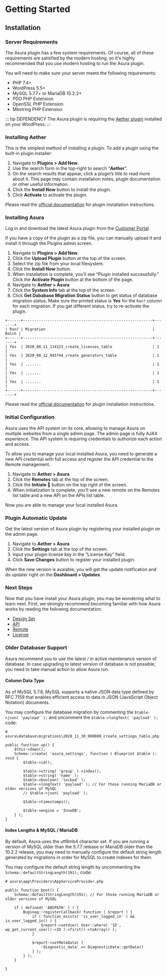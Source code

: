 
# Getting Started

## Installation


### Server Requirements

The Asura plugin has a few system requirements. Of course, all of these requirements are satisfied by the modern hosting, so it's highly recommended that you use modern hosting to run the Asura plugin. 

You will need to make sure your server meets the following requirements:

- PHP 7.4+
- WordPress 5.5+
- MySQL 5.7.7+ or MariaDB 10.2.2+
- PDO PHP Extension
- OpenSSL PHP Extension
- Mbstring PHP Extension

::: tip DEPENDENCY
The Asura plugin is requiring the [Aether plugin](https://wordpress.org/plugins/aether) installed on your WordPress.
:::


### Installing Aether
This is the simplest method of installing a plugin. To add a plugin using the built-in plugin installer:

1. Navigate to **Plugins > Add New**.
2. Use the search form in the top-right to search “**Aether**”.
3. On the search results that appear, click a plugin’s title to read more about it. This page may contain installation notes, plugin documentation or other useful information.
4. Click the **Install Now** button to install the plugin.
5. Click **Activate** to activate the plugin.

Please read the [official documentation](https://wordpress.org/support/article/managing-plugins/#automatic-plugin-installation) for plugin installation instructions.


### Installing Asura

Log in and download the latest Asura plugin from the [Customer Portal](https://dplugins.com/checkout/downloads/).

If you have a copy of the plugin as a zip file, you can manually upload it and install it through the Plugins admin screen.

1. Navigate to **Plugins > Add New**.
2. Click the **Upload Plugin** button at the top of the screen.
3. Select the zip file from your local filesystem.
4. Click the **Install Now** button.
5. When installation is complete, you’ll see “Plugin installed successfully.” Click the **Activate Plugin** button at the bottom of the page.
6. Navigate to **Aether > Asura**
7. Click the **System Info** tab at the top of the screen.
8. Click **Get Dababase Migration Status** button to get status of database migration status. Make sure the printed status is **Yes** for the `Ran?` column for each migration. If you get different status, try to re-activate the plugin.

```
+------+----------------------------------------------------------+-------+
| Ran? | Migration                                                | Batch |
+------+----------------------------------------------------------+-------+
| Yes  | 2020_08_11_114123_create_licenses_table                  | 1     |
| Yes  | 2020_08_12_045744_create_generators_table                | 1     |
| Yes  | .......                                                  | 1     |
| Yes  | .......                                                  | 1     |
| Yes  | .......                                                  | 1     |
+------+----------------------------------------------------------+-------+
```

Please read the [official documentation](https://wordpress.org/support/article/managing-plugins/#manual-upload-via-wordpress-admin) for plugin installation instructions.


### Initial Configuration

Asura uses the API system on its core, allowing to manage Asura on multiple websites from a single admin page.
The admin page is fully AJAX experience.
The API system is requiring credentials to authorize each action and access.

To allow you to manage your local installed Asura, you need to generate a new API credential with full access and register the API credential to the Remote management.

1. Navigate to **Aether > Asura**
2. Click the **Remotes** tab at the top of the screen.
3. Click the **Initiate 🌱** button on the top right of the screen.
4. When initialization is complete, you’ll see a new remote on the Remotes list table and a new API on the APIs list table.

Now you are able to manage your local installed Asura.


### Plugin Automatic Update

Get the latest version of Asura plugin by registering your installed plugin on the admin page.

1. Navigate to **Aether > Asura**
2. Click the **Settings** tab at the top of the screen.
3. Input your plugin license key in the “License Key” field.
4. Click **Save Changes** button to register your installed plugin.

When the new version is avaiable, you will get the update notification and do updater right on the **Dashboard > Updates**.

### Next Steps

Now that you have install your Asura plugin, you may be wondering what to learn next. First, we strongly recommend becoming familiar with how Asura works by reading the following documentation:

- [Design Set](./design-set)
- [API](./api)
- [Remote](./remote)
- [License](./license)


### Older Databaser Support

Asura recommend you to use the latest / in active maintenance version of database. In case upgrading to latest version of database is not possible, you need to take manual action to allow Asura run.

#### Column Data Type

As of MySQL 5.7.8, MySQL supports a native JSON data type defined by RFC 7159 that enables efficient access to data in JSON (JavaScript Object Notation) documents.

You may configure the database migration by commenting the `$table->json( 'payload' );` and uncomment the `$table->longText( 'payload' );` code:


```php{11,12}
# asura\database\migrations\2020_11_30_000000_create_settings_table.php

public function up() {
    $this->down();
    Schema::create( 'asura_settings', function ( Blueprint $table ): void {
        $table->id();

        $table->string( 'group' )->index();
        $table->string( 'name' );
        $table->boolean( 'locked' );
        $table->longText( 'payload' ); // For those running MariaDB or older versions of MySQL
        // $table->json( 'payload' );

        $table->timestamps();

        $table->engine = 'InnoDB';
    } );
}

```

#### Index Lengths & MySQL / MariaDB

By default, Asura uses the utf8mb4 character set. If you are running a version of MySQL older than the 5.7.7 release or MariaDB older than the 10.2.2 release, you may need to manually configure the default string length generated by migrations in order for MySQL to create indexes for them.

You may configure the default string length by uncommenting the `Schema::defaultStringLength(191);` code:

```php{4}
# asura\app\Providers\AppServiceProvider.php

public function boot() {
    Schema::defaultStringLength(191); // For those running MariaDB or older versions of MySQL

    if ( defined( 'ABSPATH' ) ) {
        Bugsnag::registerCallback( function ( $report ) {
            if ( function_exists( 'is_user_logged_in' ) && is_user_logged_in() ) {
                $report->setUser( User::where( 'ID', wp_get_current_user()->ID )->first()->toArray() );
            }

            $report->setMetaData( [
                'diagnostic_data' => DiagnosticData::getData()
            ] );
        } );
    }

}
```